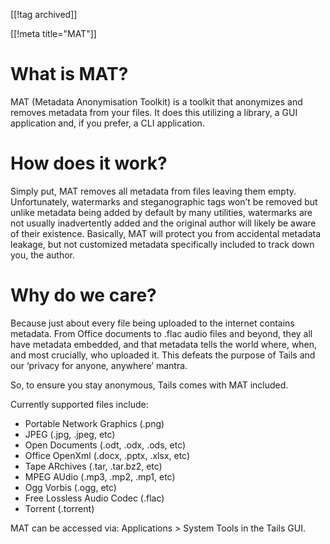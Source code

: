 [[!tag archived]]

[[!meta title="MAT"]]

What is MAT?
============

MAT (Metadata Anonymisation Toolkit) is a toolkit that anonymizes and removes
metadata from your files. It does this utilizing a library, a GUI application
and, if you prefer, a CLI application.

How does it work?
=================

Simply put, MAT removes all metadata from files leaving them empty.
Unfortunately, watermarks and steganographic tags won’t be removed but unlike
metadata being added by default by many utilities, watermarks are not usually
inadvertently added and the original author will likely be aware of their
existence. Basically, MAT will protect you from accidental metadata leakage,
but not customized metadata specifically included to track down you, the
author.

Why do we care?
===============

Because just about every file being uploaded to the internet contains metadata.
From Office documents to .flac audio files and beyond, they all have metadata
embedded, and that metadata tells the world where, when, and most crucially,
who uploaded it. This defeats the purpose of Tails and our ‘privacy for anyone,
anywhere’ mantra.

So, to ensure you stay anonymous, Tails comes with MAT included.

Currently supported files include:

  - Portable Network Graphics (.png)
  - JPEG (.jpg, .jpeg, etc)
  - Open Documents (.odt, .odx, .ods, etc)
  - Office OpenXml (.docx, .pptx, .xlsx, etc)
  - Tape ARchives (.tar, .tar.bz2, etc)
  - MPEG AUdio (.mp3, .mp2, .mp1, etc)
  - Ogg Vorbis (.ogg, etc)
  - Free Lossless Audio Codec (.flac)
  - Torrent (.torrent)

MAT can be accessed via: Applications > System Tools in the Tails GUI.
